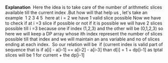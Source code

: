 **Explanation**
​
Here the idea is to take care of the number of arithmetic slices available till the current index
.But how will that help us , let's take an example
​
1 2 3 4 5
​
here at i = 2 we have 1 valid slice possible
Now we have to check if at i =3 slice if possible or not
if it is possible we will have 2 slices possible till i =3 because one if index (1,2,3) and the other will be (0,1,2,3)  so here we will keep a DP array whose ith index represent the number of slices possible till that index and we will maintain an ans variable and no of slices ending at each index.
​
So our relation will be
​
if (current index is valid part of sequence that is if a[i] - a[i-1] == a[i-2] - a[i-3]
than d[i] = 1 + dp[i-1] as tptal slices will be 1 for current + the  dp[i-1]
​
​
​
​
​
​
​